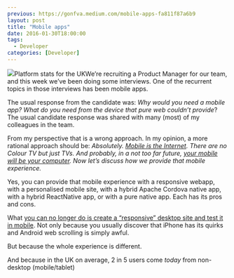 ```yaml
---
previous: https://gonfva.medium.com/mobile-apps-fa811f87a6b9
layout: post
title: "Mobile apps"
date: 2016-01-30T18:00:00
tags:
  - Developer
categories: [Developer]
---
```


![](/img/1*nAkbUpNgOup_DZWNHiw4eA.png)Platform stats for the UKWe’re recruiting a Product Manager for our team, and this week we’ve been doing some interviews. One of the recurrent topics in those interviews has been mobile apps.

The usual response from the candidate was: _Why would you need a mobile app? What do you need from the device that pure web couldn’t provide_? The usual candidate response was shared with many (most) of my colleagues in the team.

From my perspective that is a wrong approach. In my opinion, a more rational approach should be: _Absolutely. _[_Mobile is the Internet_](http://ben-evans.com/benedictevans/2015/12/15/16-mobile-theses)_. There are no Colour TV but just TVs. And probably, in a not too far future, _[_your mobile will be your computer_](https://anxiousrobot.net/iphone-only-d3edd4ca1543#.qjqti9z94)_. Now let’s discuss how we provide that mobile experience._

Yes, you can provide that mobile experience with a responsive webapp, with a personalised mobile site, with a hybrid Apache Cordova native app, with a hybrid ReactNative app, or with a pure native app. Each has its pros and cons.

What [you can no longer do is create a “responsive” desktop site and test it in mobile](http://ben-evans.com/benedictevans/2015/5/14/mobile-first). Not only because you usually discover that iPhone has its quirks and Android web scrolling is simply awful.

But because the whole experience is different.

And because in the UK on average, 2 in 5 users come _today_ from non-desktop (mobile/tablet)
